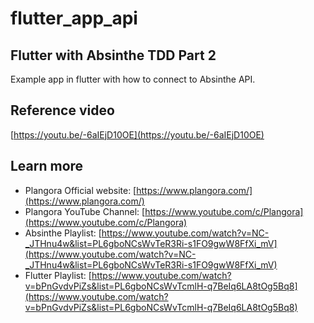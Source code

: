 # flutter_app_api
## Flutter with Absinthe TDD Part 2

Example app in flutter with how to connect to Absinthe API.

## Reference video
[https://youtu.be/-6aIEjD10OE](https://youtu.be/-6aIEjD10OE)

## Learn more

  * Plangora Official website: [https://www.plangora.com/](https://www.plangora.com/)
  * Plangora YouTube Channel: [https://www.youtube.com/c/Plangora](https://www.youtube.com/c/Plangora)
  * Absinthe Playlist: [https://www.youtube.com/watch?v=NC-_JTHnu4w&list=PL6gboNCsWvTeR3Ri-s1FO9gwW8FfXi_mV](https://www.youtube.com/watch?v=NC-_JTHnu4w&list=PL6gboNCsWvTeR3Ri-s1FO9gwW8FfXi_mV)
  * Flutter Playlist: [https://www.youtube.com/watch?v=bPnGvdvPiZs&list=PL6gboNCsWvTcmlH-q7BeIq6LA8tOg5Bq8](https://www.youtube.com/watch?v=bPnGvdvPiZs&list=PL6gboNCsWvTcmlH-q7BeIq6LA8tOg5Bq8)

